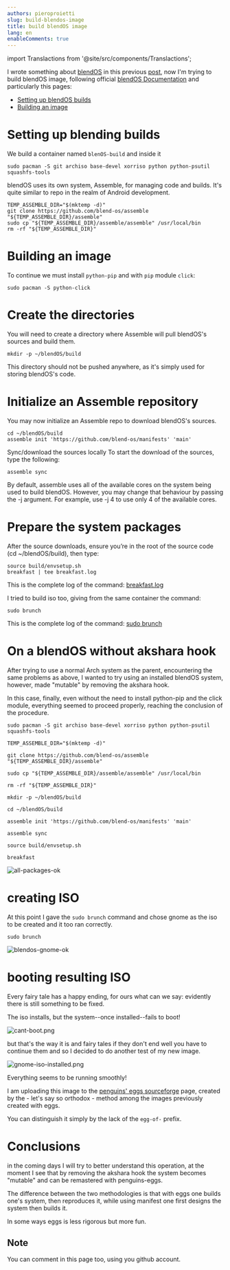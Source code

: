 ```yaml
---
authors: pieroproietti
slug: build-blendos-image
title: build blendOS image
lang: en
enableComments: true
---
```


import Translactions from '@site/src/components/Translactions';

<Translactions />

I wrote something about [blendOS](https://blendos.co/) in this previous [post](https://penguins-eggs.net/blog/blendos), now I'm trying to build blendOS image, following official [blendOS Documentation](https://docs.blendos.co/) and particularly this pages:

* [Setting up blendOS builds
](https://docs.blendos.co/docs/build-blend/build_environment)
* [Building an image](https://docs.blendos.co/docs/build-blend/building_blendos)

# Setting up blending builds

We build a container named `blenOS-build` and inside it

`sudo pacman -S git archiso base-devel xorriso python python-psutil squashfs-tools`


blendOS uses its own system, Assemble, for managing code and builds. It's quite similar to repo in the realm of Android development.

```
TEMP_ASSEMBLE_DIR="$(mktemp -d)"
git clone https://github.com/blend-os/assemble "${TEMP_ASSEMBLE_DIR}/assemble"
sudo cp "${TEMP_ASSEMBLE_DIR}/assemble/assemble" /usr/local/bin
rm -rf "${TEMP_ASSEMBLE_DIR}"
```

# Building an image

To continue we must install `python-pip` and with `pip` module `click`:

```
sudo pacman -S python-click
```

# Create the directories
You will need to create a directory where Assemble will pull blendOS's sources and build them.

```
mkdir -p ~/blendOS/build
```
This directory should not be pushed anywhere, as it's simply used for storing blendOS's code.

# Initialize an Assemble repository
You may now initialize an Assemble repo to download blendOS's sources.

```
cd ~/blendOS/build
assemble init 'https://github.com/blend-os/manifests' 'main'
```
Sync/download the sources locally
To start the download of the sources, type the following:

```
assemble sync
```
By default, assemble uses all of the available cores on the system being used to build blendOS. However, you may change that behaviour by passing the -j argument. For example, use -j 4 to use only 4 of the available cores.

# Prepare the system packages
After the source downloads, ensure you’re in the root of the source code (cd ~/blendOS/build), then type:

```
source build/envsetup.sh
breakfast | tee breakfast.log
```

This is the complete log of the command: [breakfast.log](/logs/breakfast.log)

I tried to build iso too, giving from the same container the command:

```
sudo brunch
```

This is the complete log of the command: [sudo brunch](/logs/brunch.log)

# On a blendOS without akshara hook

After trying to use a normal Arch system as the parent, encountering the same problems as above, I wanted to try using an installed blendOS system, however, made "mutable" by removing the akshara hook.

In this case, finally, even without the need to install python-pip and the click module, everything seemed to proceed properly, reaching the conclusion of the procedure.

`sudo pacman -S git archiso base-devel xorriso python python-psutil squashfs-tools`
 
`TEMP_ASSEMBLE_DIR="$(mktemp -d)"`

`git clone https://github.com/blend-os/assemble "${TEMP_ASSEMBLE_DIR}/assemble"`

`sudo cp "${TEMP_ASSEMBLE_DIR}/assemble/assemble" /usr/local/bin`

`rm -rf "${TEMP_ASSEMBLE_DIR}"`

`mkdir -p ~/blendOS/build`

`cd ~/blendOS/build`

`assemble init 'https://github.com/blend-os/manifests' 'main'`

`assemble sync`

`source build/envsetup.sh`

`breakfast`


![all-packages-ok](/images/all-packages-ok.png)


# creating ISO
At this point I gave the `sudo brunch` command and chose gnome as the iso to be created and it too ran correctly.

`sudo brunch`

![blendos-gnome-ok](/images/blendos-gnome-ok.png)

# booting resulting ISO
Every fairy tale has a happy ending, for ours what can we say: evidently there is still something to be fixed. 

The iso installs, but the system--once installed--fails to boot! 

![cant-boot.png](/images/cant-boot.png)

but that's the way it is and fairy tales if they don't end well you have to continue them and so I decided to do another test of my new image.

![gnome-iso-installed.png](/images/gnome-iso-installed.png)

Everything seems to be running smoothly! 

I am uploading this image to the [penguins' eggs sourceforge](https://sourceforge.net/projects/penguins-eggs/files/ISOS/blendos/) page, created by the - let's say so orthodox - method among the images previously created with eggs. 

You can distinguish it simply by the lack of the `egg-of-` prefix.

# Conclusions

in the coming days I will try to better understand this operation, at the moment I see that by removing the akshara hook the system becomes "mutable" and can be remastered with penguins-eggs.

The difference between the two methodologies is that with eggs one builds one's system, then reproduces it, while using manifest one first designs the system then builds it.

In some ways eggs is less rigorous but more fun.

## Note
You can comment in this page too, using you github account.

